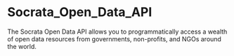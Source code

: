 # Socrata_Open_Data_API
The Socrata Open Data API allows you to programmatically access a wealth of open data resources from governments, non-profits, and NGOs around the world. 
